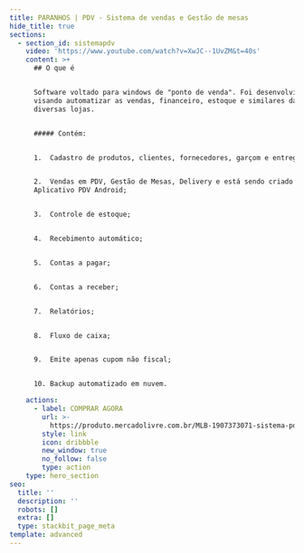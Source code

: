 ```yaml
---
title: PARANHOS | PDV - Sistema de vendas e Gestão de mesas
hide_title: true
sections:
  - section_id: sistemapdv
    video: 'https://www.youtube.com/watch?v=XwJC--1UvZM&t=40s'
    content: >+
      ## O que é


      Software voltado para windows de "ponto de venda". Foi desenvolvido
      visando automatizar as vendas, financeiro, estoque e similares das mais
      diversas lojas. 


      ##### Contém:


      1.  Cadastro de produtos, clientes, fornecedores, garçom e entregador;


      2.  Vendas em PDV, Gestão de Mesas, Delivery e está sendo criado
      Aplicativo PDV Android;


      3.  Controle de estoque;


      4.  Recebimento automático;


      5.  Contas a pagar;


      6.  Contas a receber;


      7.  Relatórios;


      8.  Fluxo de caixa;


      9.  Emite apenas cupom não fiscal;


      10. Backup automatizado em nuvem.

    actions:
      - label: COMPRAR AGORA
        url: >-
          https://produto.mercadolivre.com.br/MLB-1907373071-sistema-pdv-vendas-controle-de-estoque-nota-fiscal-mesas-_JM
        style: link
        icon: dribbble
        new_window: true
        no_follow: false
        type: action
    type: hero_section
seo:
  title: ''
  description: ''
  robots: []
  extra: []
  type: stackbit_page_meta
template: advanced
---
```

